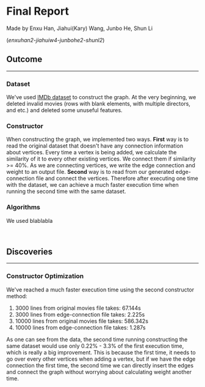 # Final Report
Made by Enxu Han, Jiahui(Kary) Wang, Junbo He, Shun Li

(*enxuhan2-jiahuiw4-junbohe2-shunl2*)

## Outcome
---
### Dataset
We've used [IMDb dataset](https://www.kaggle.com/stefanoleone992/imdb-extensive-dataset) to construct the graph. At the very beginning, we deleted invalid movies (rows with blank elements, with multiple directors, and etc.) and deleted some unuseful features. 

### Constructor
When constructing the graph, we implemented two ways. **First** way is to read the original dataset that doesn't have any connection information about vertices. Every time a vertex is being added, we calculate the similarity of it to every other existing vertices. We connect them if similarity >= 40%. As we are connecting vertices, we write the edge connection and weight to an output file. **Second** way is to read from our generated edge-connection file and connect the vertices. Therefore after executing one time with the dataset, we can achieve a much faster execution time when running the second time with the same dataset.

### Algorithms
We used blablabla

<br/>

## Discoveries
---

### Constructor Optimization
We've reached a much faster execution time using the second constructor method:
1. 3000 lines from original movies file takes: 67.144s
2. 3000 lines from edge-connection file takes: 2.225s
3. 10000 lines from original movies file takes:  586.342s
4. 10000 lines from edge-connection file takes: 1.287s

As one can see from the data, the second time running constructing the same dataset would use only 0.22% - 3.3% of the first execution time, which is really a big improvement. This is because the first time, it needs to go over every other vertices when adding a vertex, but if we have the edge connection the first time, the second time we can directly insert the edges and connect the graph without worrying about calculating weight another time.